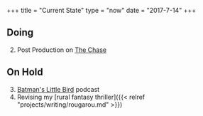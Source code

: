 +++
title = "Current State"
type = "now"
date = "2017-7-14"
+++

## Doing

2. Post Production on [The Chase](http://thechaseshort.com)

## On Hold

3. [Batman's Little Bird](http://batmanslittlebird.com) podcast
2. Revising my [rural fantasy thriller]({{< relref "projects/writing/rougarou.md" >}})
